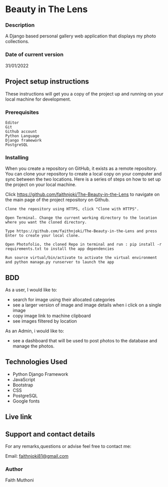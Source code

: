 # Beauty in The Lens


### Description

A Django based personal gallery web application that displays my photo collections.


### Date of current version

31/01/2022

## Project setup instructions

These instructions will get you a copy of the project up and running on your local machine for development.

### Prerequisites

```
Editor
Git
Github account
Python Language
Django framework
PostgreSQL
```

### Installing

When you create a repository on GitHub, it exists as a remote repository. You can clone your repository to create a local copy on your computer and sync between the two locations. Here is a series of steps on how to set up the project on your local machine.

Click  https://github.com/faithnjoki/The-Beauty-in-the-Lens  to navigate on the main page of the project repository on Github.

```
Clone the repository using HTTPS, click "Clone with HTTPS".
```

```
Open Terminal. Change the current working directory to the location where you want the cloned directory.
```

```
Type https://github.com/faithnjoki/The-Beauty-in-the-Lens and press Enter to create your local clone.

```

```
Open Photofolio, the cloned Repo in terminal and run : pip install -r requirements.txt to install the app dependencies

```

```
Run source virtual/bin/activate to activate the virtual environment and python manage.py runserver to launch the app

```

## BDD

As a user, I would like to:
-  search for image using their allocated categories
-  see a larger version of image and image details when i click on a single image
-  copy image link to machine clipboard
-  see images filtered by location

As an Admin, i would like to:
- see a dashboard that will be used to post photos to the database and manage the photos.

## Technologies Used

- Python Django Framework
- JavaScript
- Bootstrap
- CSS
- PostgreSQL
- Google fonts

## Live link
 
 



## Support and contact details

For any remarks,questions or advise feel free to contact me:

Email: faithnjoki81@gmail.com

### Author
Faith Muthoni
